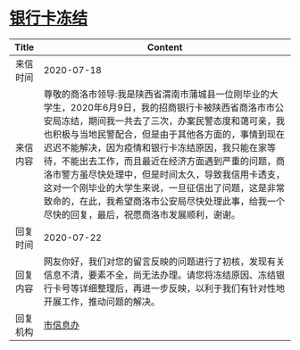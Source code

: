 # <a href="http://www.shangluo.gov.cn/zmhd/ldxxxx.jsp?urltype=leadermail.LeaderMailContentUrl&wbtreeid=1112&leadermailid=6204">银行卡冻结</a>
| Title |                                                                                                                                  Content                                                                                                                                   |
|:-----:|----------------------------------------------------------------------------------------------------------------------------------------------------------------------------------------------------------------------------------------------------------------------------|
| 来信时间  | 2020-07-18                                                                                                                                                                                                                                                                 |
| 来信内容  | 尊敬的商洛市领导:我是陕西省渭南市蒲城县一位刚毕业的大学生，2020年6月9日，我的招商银行卡被陕西省商洛市市公安局冻结，期间我一共去了三次，办案民警态度和蔼可亲，我也积极与当地民警配合，但是由于其他各方面的，事情到现在迟迟不能解决，因为疫情和银行卡冻结原因，我只能在家等待，不能出去工作，而且最近在经济方面遇到严重的问题，商洛市警方虽尽快处理中，但是时间太久，导致我信用卡透支，这对一个刚毕业的大学生来说，一旦征信出了问题，这是非常致命的，在此，我希望商洛市公安局尽快处理此事，给我一个尽快的回复，最后，祝愿商洛市发展顺利，谢谢。 |
| 回复时间  | 2020-07-22                                                                                                                                                                                                                                                                 |
| 回复内容  | 网友你好，我们对您的留言反映的问题进行了初核，发现有关信息不清，要素不全，尚无法办理。请您将冻结原因、冻结银行卡号等详细整理后，再进一步反映，以利于我们有针对性地开展工作，推动问题的解决。                                                                                                                                                                             |
| 回复机构  | <a href="../../categories/agencies/市信息办.md">市信息办</a>                                                                                                                                                                                                                       |